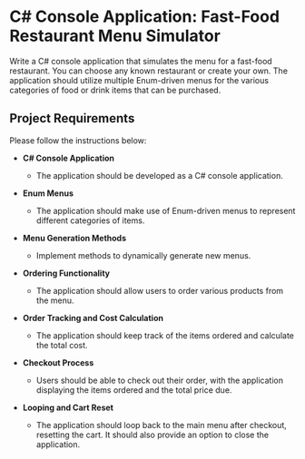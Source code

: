 # **C# Console Application: Fast-Food Restaurant Menu Simulator**

Write a C# console application that simulates the menu for a fast-food restaurant. You can choose any known restaurant or create your own. The application should utilize multiple Enum-driven menus for the various categories of food or drink items that can be purchased.

## **Project Requirements**

Please follow the instructions below:

- **C# Console Application**
  - The application should be developed as a C# console application.

- **Enum Menus** 
  - The application should make use of Enum-driven menus to represent different categories of items.

- **Menu Generation Methods** 
  - Implement methods to dynamically generate new menus.

- **Ordering Functionality** 
  - The application should allow users to order various products from the menu.

- **Order Tracking and Cost Calculation** 
  - The application should keep track of the items ordered and calculate the total cost.

- **Checkout Process** 
  - Users should be able to check out their order, with the application displaying the items ordered and the total price due.

- **Looping and Cart Reset** 
  - The application should loop back to the main menu after checkout, resetting the cart. It should also provide an option to close the application.

